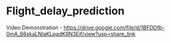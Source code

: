 # Flight_delay_prediction

Video Demonstration - https://drive.google.com/file/d/1BFDDfb-0mA_66skaLNlaKLpadK8N3Eif/view?usp=share_link
